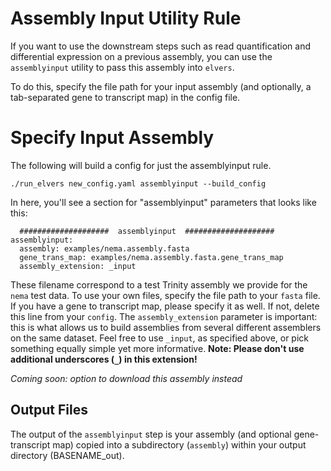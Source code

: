 # Assembly Input Utility Rule


If you want to use the downstream steps such as read quantification and differential expression on a previous assembly, you can use the `assemblyinput` utility to pass this assembly into `elvers`.


To do this, specify the file path for your input assembly (and optionally, a tab-separated gene to transcript map) in the config file.

# Specify Input Assembly

The following will build a config for just the assemblyinput rule. 
```
./run_elvers new_config.yaml assemblyinput --build_config
```

In here, you'll see a section for "assemblyinput" parameters that looks like this:

```
  ####################  assemblyinput  ####################
assemblyinput:
  assembly: examples/nema.assembly.fasta
  gene_trans_map: examples/nema.assembly.fasta.gene_trans_map
  assembly_extension: _input
```

These filename correspond to a test Trinity assembly we provide for the `nema` test data. To use your own files, specify the file path to your `fasta` file. If you have a gene to transcript map, please specify it as well. If not, delete this line from your `config`. The `assembly_extension` parameter is important: this is what allows us to build assemblies from several different assemblers on the same dataset. Feel free to use `_input`, as specified above, or pick something equally simple yet
more informative. **Note: Please don't use additional underscores (`_`) in this extension!**


*Coming soon: option to download this assembly instead*

## Output Files

The output of the `assemblyinput` step is your assembly (and optional gene-transcript map) copied into a subdirectory (`assembly`) within your output directory (BASENAME_out). 


